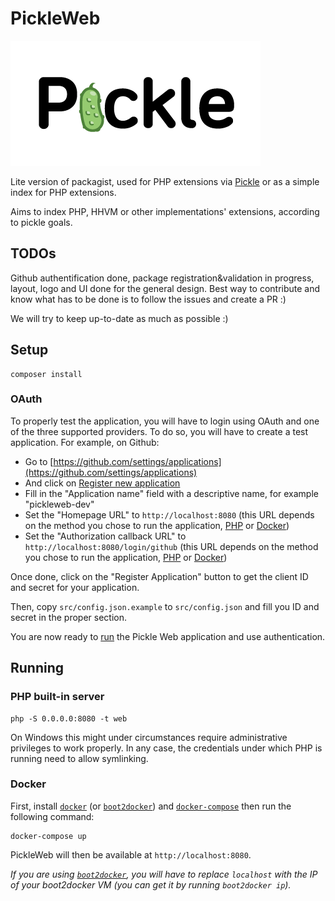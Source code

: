 # PickleWeb

![Pickle Logo](https://raw.githubusercontent.com/FriendsOfPHP/pickle_logo/master/pickle.png)

Lite version of packagist, used for PHP extensions via [Pickle](https://github.com/FriendsOfPhp/pickle) or as a simple
index for PHP extensions.

Aims to index PHP, HHVM or other implementations' extensions, according to pickle goals.

## TODOs

Github authentification done, package registration&validation in progress, layout, logo and UI done for the general design. Best way to contribute and know what has to be done is to follow the issues and create a PR :)

We will try to keep up-to-date as much as possible :)

## Setup

```
composer install
```

### OAuth

To properly test the application, you will have to login using OAuth and one of the three supported providers. To do so,
you will have to create a test application. For example, on Github:

* Go to [https://github.com/settings/applications](https://github.com/settings/applications)
* And click on [Register new application](https://github.com/settings/applications/new)
* Fill in the "Application name" field with a descriptive name, for example "pickleweb-dev"
* Set the "Homepage URL" to `http://localhost:8080` (this URL depends on the method you chose to run the application, [PHP](#php-built-in-server) or [Docker](#docker))
* Set the "Authorization callback URL" to `http://localhost:8080/login/github` (this URL depends on the method you chose to run the application, [PHP](#php-built-in-server) or [Docker](#docker))

Once done, click on the "Register Application" button to get the client ID and secret for your application.

Then, copy `src/config.json.example` to `src/config.json` and fill you ID and secret in the proper section.

You are now ready to [run](#running) the Pickle Web application and use authentication.

## Running

### PHP built-in server

```
php -S 0.0.0.0:8080 -t web
```

On Windows this might under circumstances require administrative privileges to work properly. In any case, the credentials under which PHP is running need to allow symlinking.


### Docker

First, install [`docker`](https://docs.docker.com/installation/) (or [`boot2docker`](http://boot2docker.io/)) and
[`docker-compose`](https://docs.docker.com/compose/install/) then run the following command:

```
docker-compose up
```

PickleWeb will then be available at `http://localhost:8080`.

*If you are using [`boot2docker`](http://boot2docker.io/), you will have to replace `localhost` with the IP of your
boot2docker VM (you can get it by running `boot2docker ip`).*
